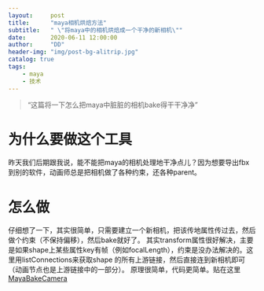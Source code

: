 ```yaml
---
layout:     post
title:      "maya相机烘焙方法"
subtitle:   " \"将maya中的相机烘焙成一个干净的新相机\""
date:       2020-06-11 12:00:00
author:     "DD"
header-img: "img/post-bg-alitrip.jpg"
catalog: true
tags:
    - maya
    - 技术
---
```

> “这篇将一下怎么把maya中脏脏的相机bake得干干净净”

# 为什么要做这个工具
昨天我们后期跟我说，能不能把maya的相机处理地干净点儿？因为想要导出fbx到别的软件，动画师总是把相机做了各种约束，还各种parent。
# 怎么做
仔细想了一下，其实很简单，只需要建立一个新相机，把该传地属性传过去，然后做个约束（不保持偏移），然后bake就好了。
其实transform属性很好解决，主要是如果shape上某些属性key有帧（例如focalLength），约束是没办法解决的。这里用listConnections来获取shape
的所有上游链接，然后直接连到新相机即可（动画节点也是上游链接中的一部分）。
原理很简单，代码更简单。贴在这里[MayaBakeCamera](https://github.com/DangoWang/MayaBakeCamera/blob/master/__init__.py "MayaBakeCamera")
